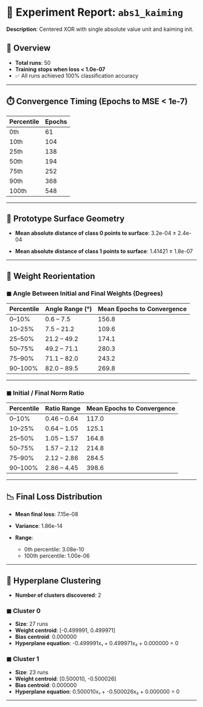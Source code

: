 # 🧪 Experiment Report: `abs1_kaiming`

**Description**: Centered XOR with single absolute value unit and kaiming init.

## 🎯 Overview

* **Total runs**: 50
* **Training stops when loss < 1.0e-07**
* ✅ All runs achieved 100% classification accuracy

---

## ⏱️ Convergence Timing (Epochs to MSE < 1e-7)

| Percentile | Epochs |
| ---------- | ------ |
| 0th        | 61     |
| 10th       | 104     |
| 25th       | 138     |
| 50th       | 194     |
| 75th       | 252     |
| 90th       | 368     |
| 100th      | 548     |

---


## 🧠 Prototype Surface Geometry

* **Mean absolute distance of class 0 points to surface**: 3.2e-04 ± 2.4e-04

* **Mean absolute distance of class 1 points to surface**: 1.41421 ± 1.8e-07


---

## 🔁 Weight Reorientation

### ◼ Angle Between Initial and Final Weights (Degrees)

| Percentile | Angle Range (°) | Mean Epochs to Convergence |
| ---------- | --------------- | -------------------------- |
| 0–10%      | 0.6 – 7.5     | 156.8                       |
| 10–25%     | 7.5 – 21.2     | 109.6                       |
| 25–50%     | 21.2 – 49.2     | 174.1                       |
| 50–75%     | 49.2 – 71.1     | 280.3                       |
| 75–90%     | 71.1 – 82.0     | 243.2                       |
| 90–100%    | 82.0 – 89.5     | 269.8                       |

---

### ◼ Initial / Final Norm Ratio

| Percentile | Ratio Range | Mean Epochs to Convergence |
| ---------- | ----------- | -------------------------- |
| 0–10%      | 0.46 – 0.64 | 117.0                       |
| 10–25%     | 0.64 – 1.05 | 125.1                       |
| 25–50%     | 1.05 – 1.57 | 164.8                       |
| 50–75%     | 1.57 – 2.12 | 214.8                       |
| 75–90%     | 2.12 – 2.86 | 284.5                       |
| 90–100%    | 2.86 – 4.45 | 398.6                       |

---

## 📉 Final Loss Distribution

* **Mean final loss**: 7.15e-08

* **Variance**: 1.86e-14

* **Range**:

  * 0th percentile: 3.08e-10
  * 100th percentile: 1.00e-06


---

## 🎯 Hyperplane Clustering

* **Number of clusters discovered**: 2

### ◼ Cluster 0

* **Size**: 27 runs
* **Weight centroid**: [-0.499991, 0.499971]
* **Bias centroid**: 0.000000
* **Hyperplane equation**: -0.499991x₁ + 0.499971x₂ + 0.000000 = 0

### ◼ Cluster 1

* **Size**: 23 runs
* **Weight centroid**: [0.500010, -0.500026]
* **Bias centroid**: 0.000000
* **Hyperplane equation**: 0.500010x₁ + -0.500026x₂ + 0.000000 = 0

---

